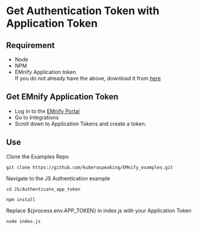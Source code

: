 # Get Authentication Token with Application Token
## Requirement
- Node
- NPM
- EMnify Application token
<br/>If you do not already have the above, download it from [here](https://nodejs.org/en/download/)

## Get EMnify Application Token
- Log in to the [EMnify Portal](https://portal.emnify.com)
- Go to Integrations
- Scroll down to Application Tokens and create a token.

## Use
Clone the Examples Repo
```
git clone https://github.com/kuberaspeaking/EMnify_examples.git
```
Navigate to the JS Authentication example

```
cd JS/Authenticate_app_token
```

```
npm install
```
Replace ${process.env.APP_TOKEN} in index.js with your Application Token

```
node index.js
```
